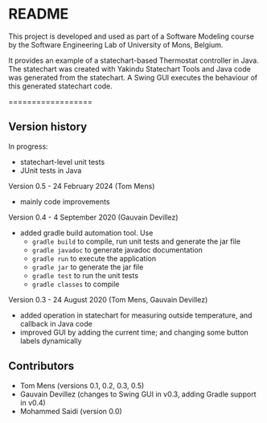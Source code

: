 # README

This project is developed and used as part of a Software Modeling course
by the Software Engineering Lab of University of Mons, Belgium.

It provides an example of a statechart-based Thermostat controller in Java.
The statechart was created with Yakindu Statechart Tools
and Java code was generated from the statechart.
A Swing GUI executes the behaviour of this generated statechart code.

==================

## Version history

In progress:
 - statechart-level unit tests
 - JUnit tests in Java

Version 0.5 - 24 February 2024 (Tom Mens)
 - mainly code improvements
   
Version 0.4 - 4 September 2020 (Gauvain Devillez)

- added gradle build automation tool. Use
  - `gradle build`        to compile, run unit tests and generate the jar file
  - `gradle javadoc`   to generate javadoc documentation
  - `gradle run`		 to execute the application
  - `gradle jar`		 to generate the jar file
  - `gradle test`		 to run the unit tests
  - `gradle classes`   to compile
	
Version 0.3 - 24 August 2020 (Tom Mens, Gauvain Devillez)

* added operation in statechart for measuring outside temperature, and callback in Java code
* improved GUI by adding the current time; and changing some button labels dynamically


## Contributors

- Tom Mens (versions 0.1, 0.2, 0.3, 0.5)
- Gauvain Devillez (changes to Swing GUI in v0.3, adding Gradle support in v0.4)
- Mohammed Saidi (version 0.0)

